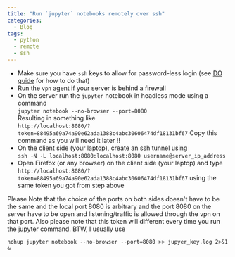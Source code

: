 ```yaml
---
title: "Run `jupyter` notebooks remotely over ssh"
categories:
  - Blog
tags:
  - python
  - remote
  - ssh
---
```


- Make sure you have `ssh` keys to allow for password-less login (see [DO guide](https://www.digitalocean.com/community/tutorials/how-to-set-up-ssh-keys-2) for how to do that)
- Run the `vpn` agent if your server is behind a firewall
- On the server run the `jupyter` notebook in headless mode using a command  
```jupyter notebook --no-browser --port=8080```  
Resulting in something like  
```http://localhost:8080/?token=88495a69a74a90e62ada1388c4abc30606474df18131bf67```
Copy this command as you will need it later !!
- On the client side (your laptop), create an ssh tunnel using  
```ssh -N -L localhost:8080:localhost:8080 username@server_ip_address```
- Open Firefox (or any browser) on the client side (your laptop) and type  
```http://localhost:8080/?token=88495a69a74a90e62ada1388c4abc30606474df18131bf67```
using the same token you got from step above


Please Note that the choice of the ports on both sides doesn't have to be the same and the local port 8080 is arbitrary and the port 8080 on the server have to be open and listening/traffic is allowed through the vpn on that port. Also please note that this token will different every time you run the jupyter command. BTW, I usually use
```
nohup jupyter notebook --no-browser --port=8080 >> jupyer_key.log 2>&1 &
```
